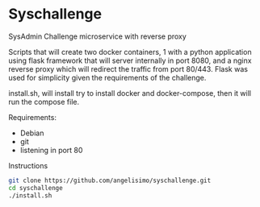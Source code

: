 # Syschallenge
SysAdmin Challenge microservice with reverse proxy

Scripts that will create two docker containers, 1 with a python application using flask framework that will server internally in port 8080, and a nginx reverse proxy which will redirect the traffic from port 80/443.
Flask was used for simplicity given the requirements of the challenge. 

install.sh, will install try to install docker and docker-compose, then it will run the compose file.

Requirements:

- Debian
- git
- listening in port 80


Instructions
```bash
git clone https://github.com/angelisimo/syschallenge.git
cd syschallenge
./install.sh
```


